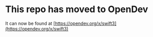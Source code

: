 # This repo has moved to OpenDev

It can now be found at [https://opendev.org/x/swift3](https://opendev.org/x/swift3)
